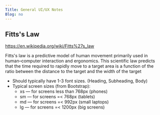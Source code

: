 ```yaml
---
Title: General UI/UX Notes
Blog: no
---
```


## Fitts's Law

<https://en.wikipedia.org/wiki/Fitts%27s_law>

Fitts's law is a predictive model of human movement primarily used in human–computer interaction and ergonomics. This scientific law predicts that the time required to rapidly move to a target area is a function of the ratio between the distance to the target and the width of the target

* Should typically have 1-3 font sizes. (Heading, Subheading, Body)
* Typical screen sizes (from Bootstrap):
  * xs — for screens less than 768px (phones)
  * sm — for screens =< 768px (tablets)
  * md — for screens =< 992px (small laptops)
  * lg — for screens =< 1200px (big screens)
